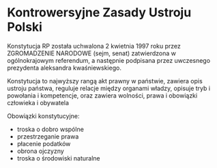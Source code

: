 # Kontrowersyjne Zasady Ustroju Polski

Konstytucja RP została uchwalona 2 kwietnia 1997 roku przez ZGROMADZENIE NARODOWE (sejm, senat) zatwierdzona w ogólnokrajowym referendum, a następnie podpisana przez uwczesnego prezydenta aleksandra kwaśniewskiego.

Konstytucja to najwyższy rangą akt prawny w państwie, zawiera opis ustroju państwa, reguluje relacje między organami władzy, opisuje tryb i powołania i kompetencje, oraz zawiera wolności, prawa i obowiązki człowieka i obywatela

Obowiązki konstytucyjne:
- troska o dobro wspólne
- przestrzeganie prawa
- płacenie podatków
- obrona ojczyzny
- troska o środowiski naturalne
